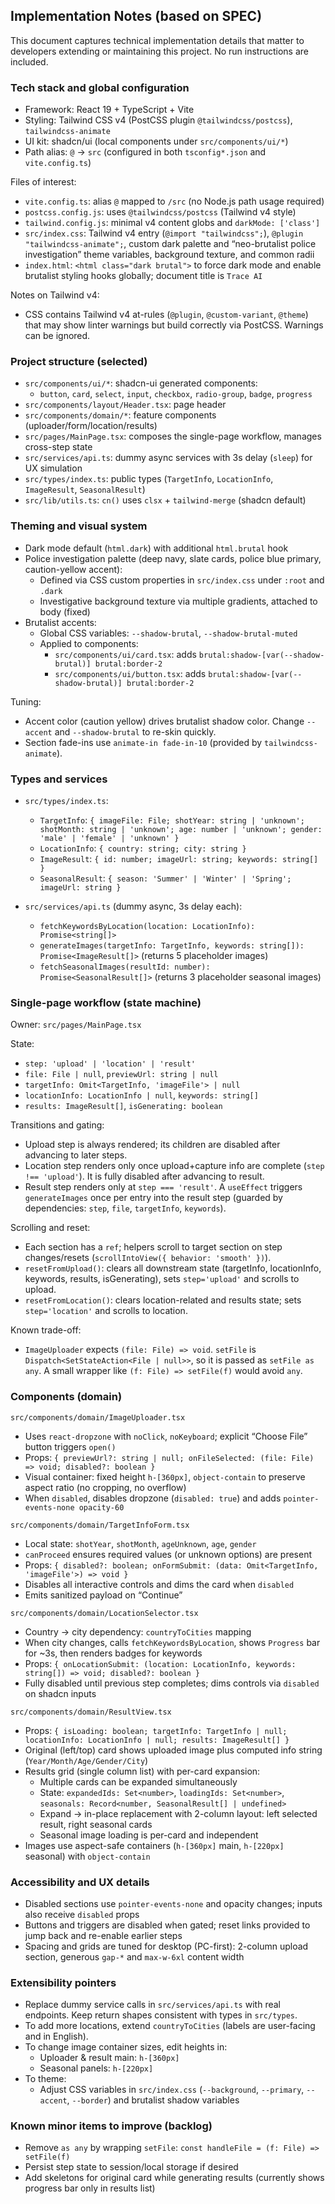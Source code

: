 ## Implementation Notes (based on SPEC)

This document captures technical implementation details that matter to developers extending or maintaining this project. No run instructions are included.

### Tech stack and global configuration

- Framework: React 19 + TypeScript + Vite
- Styling: Tailwind CSS v4 (PostCSS plugin `@tailwindcss/postcss`), `tailwindcss-animate`
- UI kit: shadcn/ui (local components under `src/components/ui/*`)
- Path alias: `@` → `src` (configured in both `tsconfig*.json` and `vite.config.ts`)

Files of interest:

- `vite.config.ts`: alias `@` mapped to `/src` (no Node.js path usage required)
- `postcss.config.js`: uses `@tailwindcss/postcss` (Tailwind v4 style)
- `tailwind.config.js`: minimal v4 content globs and `darkMode: ['class']`
- `src/index.css`: Tailwind v4 entry (`@import "tailwindcss";`), `@plugin "tailwindcss-animate";`, custom dark palette and “neo-brutalist police investigation” theme variables, background texture, and common radii
- `index.html`: `<html class="dark brutal">` to force dark mode and enable brutalist styling hooks globally; document title is `Trace AI`

Notes on Tailwind v4:

- CSS contains Tailwind v4 at-rules (`@plugin`, `@custom-variant`, `@theme`) that may show linter warnings but build correctly via PostCSS. Warnings can be ignored.

### Project structure (selected)

- `src/components/ui/*`: shadcn-ui generated components:
  - `button`, `card`, `select`, `input`, `checkbox`, `radio-group`, `badge`, `progress`
- `src/components/layout/Header.tsx`: page header
- `src/components/domain/*`: feature components (uploader/form/location/results)
- `src/pages/MainPage.tsx`: composes the single-page workflow, manages cross-step state
- `src/services/api.ts`: dummy async services with 3s delay (`sleep`) for UX simulation
- `src/types/index.ts`: public types (`TargetInfo`, `LocationInfo`, `ImageResult`, `SeasonalResult`)
- `src/lib/utils.ts`: `cn()` uses `clsx` + `tailwind-merge` (shadcn default)

### Theming and visual system

- Dark mode default (`html.dark`) with additional `html.brutal` hook
- Police investigation palette (deep navy, slate cards, police blue primary, caution-yellow accent):
  - Defined via CSS custom properties in `src/index.css` under `:root` and `.dark`
  - Investigative background texture via multiple gradients, attached to body (fixed)
- Brutalist accents:
  - Global CSS variables: `--shadow-brutal`, `--shadow-brutal-muted`
  - Applied to components:
    - `src/components/ui/card.tsx`: adds `brutal:shadow-[var(--shadow-brutal)] brutal:border-2`
    - `src/components/ui/button.tsx`: adds `brutal:shadow-[var(--shadow-brutal)] brutal:border-2`

Tuning:

- Accent color (caution yellow) drives brutalist shadow color. Change `--accent` and `--shadow-brutal` to re-skin quickly.
- Section fade-ins use `animate-in fade-in-10` (provided by `tailwindcss-animate`).

### Types and services

- `src/types/index.ts`:
  - `TargetInfo`: `{ imageFile: File; shotYear: string | 'unknown'; shotMonth: string | 'unknown'; age: number | 'unknown'; gender: 'male' | 'female' | 'unknown' }`
  - `LocationInfo`: `{ country: string; city: string }`
  - `ImageResult`: `{ id: number; imageUrl: string; keywords: string[] }`
  - `SeasonalResult`: `{ season: 'Summer' | 'Winter' | 'Spring'; imageUrl: string }`

- `src/services/api.ts` (dummy async, 3s delay each):
  - `fetchKeywordsByLocation(location: LocationInfo): Promise<string[]>`
  - `generateImages(targetInfo: TargetInfo, keywords: string[]): Promise<ImageResult[]>` (returns 5 placeholder images)
  - `fetchSeasonalImages(resultId: number): Promise<SeasonalResult[]>` (returns 3 placeholder seasonal images)

### Single-page workflow (state machine)

Owner: `src/pages/MainPage.tsx`

State:

- `step: 'upload' | 'location' | 'result'`
- `file: File | null`, `previewUrl: string | null`
- `targetInfo: Omit<TargetInfo, 'imageFile'> | null`
- `locationInfo: LocationInfo | null`, `keywords: string[]`
- `results: ImageResult[]`, `isGenerating: boolean`

Transitions and gating:

- Upload step is always rendered; its children are disabled after advancing to later steps.
- Location step renders only once upload+capture info are complete (`step !== 'upload'`). It is fully disabled after advancing to result.
- Result step renders only at `step === 'result'`. A `useEffect` triggers `generateImages` once per entry into the result step (guarded by dependencies: `step`, `file`, `targetInfo`, `keywords`).

Scrolling and reset:

- Each section has a `ref`; helpers scroll to target section on step changes/resets (`scrollIntoView({ behavior: 'smooth' })`).
- `resetFromUpload()`: clears all downstream state (targetInfo, locationInfo, keywords, results, isGenerating), sets `step='upload'` and scrolls to upload.
- `resetFromLocation()`: clears location-related and results state; sets `step='location'` and scrolls to location.

Known trade-off:

- `ImageUploader` expects `(file: File) => void`. `setFile` is `Dispatch<SetStateAction<File | null>>`, so it is passed as `setFile as any`. A small wrapper like `(f: File) => setFile(f)` would avoid `any`.

### Components (domain)

`src/components/domain/ImageUploader.tsx`

- Uses `react-dropzone` with `noClick`, `noKeyboard`; explicit “Choose File” button triggers `open()`
- Props: `{ previewUrl?: string | null; onFileSelected: (file: File) => void; disabled?: boolean }`
- Visual container: fixed height `h-[360px]`, `object-contain` to preserve aspect ratio (no cropping, no overflow)
- When `disabled`, disables dropzone (`disabled: true`) and adds `pointer-events-none opacity-60`

`src/components/domain/TargetInfoForm.tsx`

- Local state: `shotYear`, `shotMonth`, `ageUnknown`, `age`, `gender`
- `canProceed` ensures required values (or unknown options) are present
- Props: `{ disabled?: boolean; onFormSubmit: (data: Omit<TargetInfo, 'imageFile'>) => void }`
- Disables all interactive controls and dims the card when `disabled`
- Emits sanitized payload on “Continue”

`src/components/domain/LocationSelector.tsx`

- Country → city dependency: `countryToCities` mapping
- When city changes, calls `fetchKeywordsByLocation`, shows `Progress` bar for ~3s, then renders badges for keywords
- Props: `{ onLocationSubmit: (location: LocationInfo, keywords: string[]) => void; disabled?: boolean }`
- Fully disabled until previous step completes; dims controls via `disabled` on shadcn inputs

`src/components/domain/ResultView.tsx`

- Props: `{ isLoading: boolean; targetInfo: TargetInfo | null; locationInfo: LocationInfo | null; results: ImageResult[] }`
- Original (left/top) card shows uploaded image plus computed info string (`Year/Month/Age/Gender/City`)
- Results grid (single column list) with per-card expansion:
  - Multiple cards can be expanded simultaneously
  - State: `expandedIds: Set<number>`, `loadingIds: Set<number>`, `seasonals: Record<number, SeasonalResult[] | undefined>`
  - Expand → in-place replacement with 2-column layout: left selected result, right seasonal cards
  - Seasonal image loading is per-card and independent
- Images use aspect-safe containers (`h-[360px]` main, `h-[220px]` seasonal) with `object-contain`

### Accessibility and UX details

- Disabled sections use `pointer-events-none` and opacity changes; inputs also receive `disabled` props
- Buttons and triggers are disabled when gated; reset links provided to jump back and re-enable earlier steps
- Spacing and grids are tuned for desktop (PC-first): 2-column upload section, generous `gap-*` and `max-w-6xl` content width

### Extensibility pointers

- Replace dummy service calls in `src/services/api.ts` with real endpoints. Keep return shapes consistent with types in `src/types`.
- To add more locations, extend `countryToCities` (labels are user-facing and in English).
- To change image container sizes, edit heights in:
  - Uploader & result main: `h-[360px]`
  - Seasonal panels: `h-[220px]`
- To theme:
  - Adjust CSS variables in `src/index.css` (`--background`, `--primary`, `--accent`, `--border`) and brutalist shadow variables

### Known minor items to improve (backlog)

- Remove `as any` by wrapping `setFile`: `const handleFile = (f: File) => setFile(f)`
- Persist step state to session/local storage if desired
- Add skeletons for original card while generating results (currently shows progress bar only in results list)
